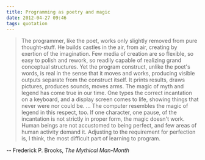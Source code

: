 ```yaml
---
title: Programming as poetry and magic
date: 2012-04-27 09:46
tags: quotation
---
```


> The programmer, like the poet, works only slightly removed from pure
> thought-stuff. He builds castles in the air, from air, creating by exertion of
> the imagination. Few media of creation are so flexible, so easy to polish and
> rework, so readily capable of realizing grand conceptual structures. Yet the
> program construct, unlike the poet's words, is real in the sense that it moves
> and works, producing visible outputs separate from the construct itself. It
> prints results, draws pictures, produces sounds, moves arms. The magic of myth
> and legend has come true in our time. One types the correct incantation on a
> keyboard, and a display screen comes to life, showing things that never were nor
> could be. ... The computer resembles the magic of legend in this respect, too.
> If one character, one pause, of the incantation is not strictly in proper
> form, the magic doesn't work. Human beings are not accustomed to being perfect,
> and few areas of human activity demand it. Adjusting to the requirement for
> perfection is, I think, the most difficult part of learning to program.

<div class="quote-attribution">-- Frederick P. Brooks, <cite>The Mythical Man-Month</cite></div>
